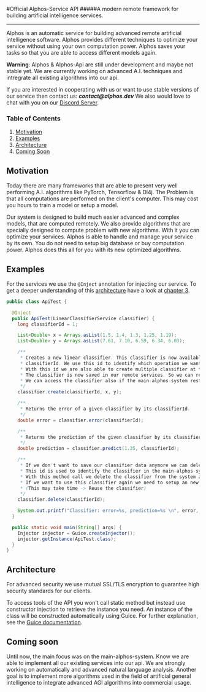 #Official Alphos-Service API
#####A modern remote framework for building artificial intelligence services.

---

Alphos is an automatic service for building advanced remote artificial intelligence software. Alphos provides different techniques to optimize your service without using your own computation power. Alphos saves your tasks so that you are able to access different models again. 

**Warning**: Alphos & Alphos-Api are still under development and maybe not stable yet.
We are currently working on advanced A.I. techniques and intregrate all existing algorithms into our api.

If you are interested in cooperating with us or want to use stable versions of our service then contact us: **_contact@alphos.dev_**
We also would love to chat with you on our [Discord Server](https://discord.gg/YfWmtNcgCY).

### Table of Contents
1. [Motivation](#motivation)
2. [Examples](#examples)
3. [Architecture](#architecture)
4. [Coming Soon](#coming-soon)

## Motivation
Today there are many frameworks that are able to present very well performing A.I. algorithms like
PyTorch, Tensorflow & Dl4j. The Problem is that all computations are performed on the 
client's computer. This may cost you hours to train a model or setup a model.

Our system is designed to build much easier advanced and complex models, that are computed remotely. We also provide algorithms
that are specially designed to compute problem with new algorithms. With it you can optimize your services.
Alphos is able to handle and manage your service by its own. You do not need to setup big database or buy computation power.
Alphos does this all for you with its new optimized algorithms.

## Examples
For the services we use the `@Inject` annotation for injecting our service.
To get a deeper understanding of this [architecture](#architecture) have a look at [chapter 3](#architecture).
```java
public class ApiTest {

  @Inject
  public ApiTest(LinearClassifierService classifier) {
    long classifierId = 1;

    List<Double> x = Arrays.asList(1.5, 1.4, 1.3, 1.25, 1.19);
    List<Double> y = Arrays.asList(7.61, 7.10, 6.59, 6.34, 6.03);

    /**
     * Creates a new linear classifier. This classifier is now available and accessible with the
     * classifierId. We use this id to identify which operation we want to execute on our classifiers.
     * With this id we are also able to create multiple classifier at the same time.
     * The classifier is now saved in our remote services. So we can reuse them after restarting our software.
     * We can access the classifier also if the main-alphos-system restarts.
     */
    classifier.create(classifierId, x, y);

    /**
     * Returns the error of a given classifier by its classifierId.
     */
    double error = classifier.error(classifierId);

    /**
     * Returns the prediction of the given classifier by its classifierId.
     */
    double prediction = classifier.predict(1.35, classifierId);

    /**
     * If we don't want to save our classifier data anymore we can delete it with its identification id.
     * This id is used to identify the classifier in the main-alphos-system.
     * With this method call we delete the classifier from the system and all data are deleted.
     * If we want to use this classifier again we need to setup an new one. 
     * (This may take time -> Reuse the classifier)
     */
    classifier.delete(classifierId);

    System.out.printf("Classifier: error=%s, prediction=%s \n", error, prediction);
  }

  public static void main(String[] args) {
    Injector injector = Guice.createInjector();
    injector.getInstance(ApiTest.class);
  }
}
```

## Architecture
For advanced security we use mutual SSL/TLS encryption to guarantee high security 
standards for our clients.

To access tools of the API you won't call static method but instead use constructor injection to retrieve
the instance you need. An instance of the class will be constructed automatically using Guice.
For further explanation, see the [Guice documentation](https://github.com/google/guice/wiki).

## Coming soon
Until now, the main focus was on the main-alphos-system. Know we are 
able to implement all our existing services into our api.
We are strongly working on automatically and advanced natural language analysis.
Another goal is to implement more algorithms used in the field of 
artificial general intelligence to integrate advanced AGI algorithms into commercial usage.